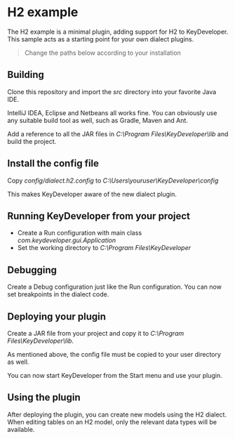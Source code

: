 # H2 example

The H2 example is a minimal plugin, adding support for H2 to KeyDeveloper. This sample acts as a starting 
point for your own dialect plugins.

> Change the paths below according to your installation

## Building

Clone this repository and import the *src* directory into your favorite Java IDE. 

IntelliJ IDEA, Eclipse and Netbeans all works fine. You can obviously use any suitable build tool as well, such
as Gradle, Maven and Ant.

Add a reference to all the JAR files in *C:\Program Files\KeyDeveloper\lib* and build the project.

## Install the config file

Copy *config/dialect.h2.config* to *C:\Users\youruser\KeyDeveloper\config*

This makes KeyDeveloper aware of the new dialect plugin.

## Running KeyDeveloper from your project

* Create a Run configuration with main class *com.keydeveloper.gui.Application*
* Set the working directory to *C:\Program Files\KeyDeveloper*

## Debugging

Create a Debug configuration just like the Run configuration. You can now set breakpoints
in the dialect code.

## Deploying your plugin

Create a JAR file from your project and copy it to *C:\Program Files\KeyDeveloper\lib*.

As mentioned above, the config file must be copied to your user directory as well.

You can now start KeyDeveloper from the Start menu and use your plugin.

## Using the plugin

After deploying the plugin, you can create new models using the H2 dialect. When editing
tables on an H2 model, only the relevant data types will be available.
